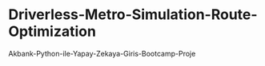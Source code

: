 # Driverless-Metro-Simulation-Route-Optimization
 Akbank-Python-ile-Yapay-Zekaya-Giris-Bootcamp-Proje
